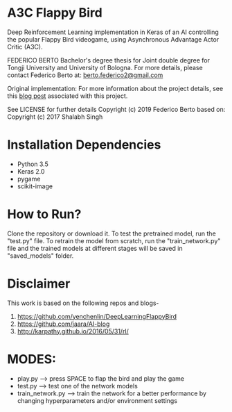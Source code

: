 # A3C Flappy Bird

Deep Reinforcement Learning implementation in Keras of an AI controlling the popular Flappy Bird videogame, using Asynchronous Advantage Actor Critic (A3C).

FEDERICO BERTO
Bachelor's degree thesis for Joint double degree for Tongji University and University of Bologna. For more details, please contact Federico Berto at: berto.federico2@gmail.com

Original implementation:
For more information about the project details, see this [blog post](https://shalabhsingh.github.io/Deep-RL-Flappy-Bird/) associated with this project.

See LICENSE for further details
Copyright (c) 2019 Federico Berto
based on:
Copyright (c) 2017 Shalabh Singh

# Installation Dependencies
* Python 3.5
* Keras 2.0
* pygame 
* scikit-image

# How to Run?
Clone the repository or download it. To test the pretrained model, run the "test.py" file. To retrain the model from scratch, run the "train_network.py" file and the trained models at different stages will be saved in "saved_models" folder.

# Disclaimer
This work is based on the following repos and blogs-

1. https://github.com/yenchenlin/DeepLearningFlappyBird
2. https://github.com/jaara/AI-blog
3. http://karpathy.github.io/2016/05/31/rl/


# MODES:

* play.py --> press SPACE to flap the bird and play the game
* test.py --> test one of the network models
* train_network.py --> train the network for a better performance by changing hyperparameters and/or environment settings
